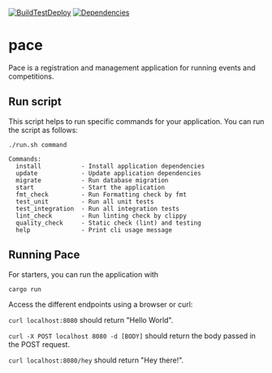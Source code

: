[![BuildTestDeploy](https://github.com/pace-running/pace3/actions/workflows/build-test-deploy.yml/badge.svg)](https://github.com/pace-running/pace3/actions/workflows/build-test-deploy.yml)
[![Dependencies](https://github.com/pace-running/pace3/actions/workflows/dependencies.yml/badge.svg)](https://github.com/pace-running/pace3/actions/workflows/dependencies.yml)
# pace

Pace is a registration and management application for running events and competitions.

## Run script

This script helps to run specific commands for your application. You can run the script as follows:

```shell
./run.sh command 

Commands:
  install           - Install application dependencies
  update            - Update application dependencies
  migrate           - Run database migration
  start             - Start the application
  fmt_check         - Run Formatting check by fmt
  test_unit         - Run all unit tests
  test_integration  - Run all integration tests
  lint_check        - Run linting check by clippy
  quality_check     - Static check (lint) and testing
  help              - Print cli usage message
```

## Running Pace

For starters, you can run the application with 

```
cargo run
```

Access the different endpoints using a browser or curl:

`curl localhost:8080` should return "Hello World".

`curl -X POST localhost 8080 -d [BODY]` should return the body passed in the POST request.

`curl localhost:8080/hey` should return "Hey there!".
